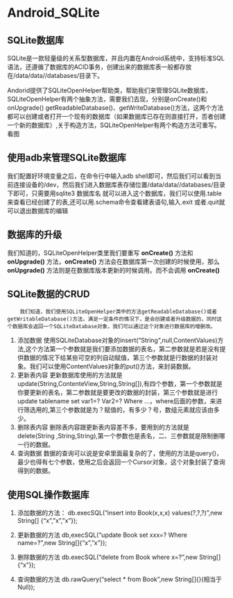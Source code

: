 # Android_SQLite
## SQLite数据库
SQLite是一款轻量级的关系型数据库，并且内置在Android系统中，支持标准SQL语法，还遵循了数据库的ACID事务，创建出来的数据库表一般都存放在/data/data/<package name>/databases/目录下。

Andorid提供了SQLiteOpenHelper帮助类，帮助我们来管理SQLite数据库，SQLiteOpenHelper有两个抽象方法，需要我们去现，分别是onCreate()和onUpgrade()
getReadableDatabase()、getWriteDatabase()方法，这两个方法都可以创建或者打开一个现有的数据库（如果数据库已存在则直接打开，否者创建一个新的数据库）,关于构造方法，SQLiteOpenHelper有两个构造方法可重写。看图


## 使用adb来管理SQLite数据库

我们配置好环境变量之后，在命令行中输入adb shell即可，然后我们可以看到当前连接设备的/dev，然后我们进入数据库表存储位置/data/data/<package name>/databases/目录下即可，只需要用sqlite3 数据库名 就可以进入这个数据库，我们可以使用.table来查看已经创建了的表,还可以用.schema命令查看建表语句,输入.exit 或者.quit就可以退出数据库的编辑

## 数据库的升级
  我们知道的，SQLiteOpenHelper类里我们要重写 **onCreate()** 方法和**onUpgrade()** 方法，**onCreate()** 方法会在数据库第一次创建的时候使用，那么 **onUpgrade()** 方法则是在数据库版本更新的时候调用。而不会调用 **onCreate()** 
## SQLite数据的CRUD
		我们知道，我们使用SQLiteOpenHelper类中的方法getReadableDatabase()或者getWritableDatabase()方法，满足一定条件的情况下，是会创建或者升级数据的，同时这个数据库会返回一个SQLiteDatabase对象，我们可以通过这个对象进行数据库的增删改。
1.	添加数据
  使用SQLiteDatabase对象的insert(“String“,null,ContentValues)方法,这个方法第一个参数就是我们要添加数据的表名，第二参数就是若是没有提供数据的情况下给某些可空的列自动赋值，第三个参数就是行数据的封装对象。我们可以使用ContentValues对象的put()方法，来封装数据。
2.	更新表内容
     更新数据库使用的方法就是 update(String,ContenteView,String,String[]),有四个参数，第一个参数就是你要更新的表名，第二参数就是要更改的数据的封装，第三个参数就是进行update tablename set var1=? Var2=? Where …，where后面的参数，来进行筛选用的,第三个参数就是为？赋值的，有多少？号，数组元素就应该由多少。
3.	删除表内容
删除表内容跟更新表内容差不多，要用到的方法就是delete(String ,String,String),第一个参数也是表名，二、三参数就是限制删哪一行的数据。
4.	查询数据
数据的查询可以说是安卓里面最复杂的了，使用的方法是query()，最少也得有七个参数，使用之后会返回一个Cursor对象，这个对象封装了查询得到的数据。

## 使用SQL操作数据库
1.	添加数据的方法：
db.execSQL(“insert into Book(x,x,x) values(?,?,?)”,new String[] {“x”,”x”,”x”});
2.	更新数据的方法
db,execSQL(“update Book set xxx=? Where name=?”,new String[]{“x”,”x”});

3.	删除数据的方法
db.execSQL(“delete from Book where x=?”,new String[]{“x”});
4.	查询数据的方法
db.rawQuery(“select * from Book”,new String[]{}(相当于Null));






